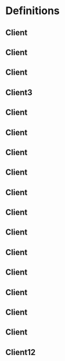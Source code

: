 # Definitions

## Client

## Client

## Client

## Client3

## Client

## Client

## Client

## Client

## Client

## Client

## Client
## Client
## Client
## Client
## Client
## Client






















## Client12

